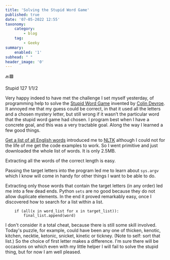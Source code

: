 ```yaml
---
title: 'Solving the Stupid Word Game'
published: true
date: '07-05-2022 12:55'
taxonomy:
    category:
        - blog
    tag:
        - Geeky
summary:
    enabled: '1'
subhead: " "
header_image: '0'
---
```


🔙🟩

Stupid 127 1/1/2

Very happy indeed to have met the challenge I set myself yesterday, of programming help to solve the [Stupid Word Game](https://stupidwordgame.com/) invented by [Colin Devroe](https://cdevroe.com/). It annoyed me that my guess could be correct, in that it used all the letters and a chosen mystery letter, but still wrong if it wasn’t the particular word that the stupid word game had chosen. I program best when I have a concrete goal, and this was a very tractable goal. Along the way I learned a few good things.

[Get a list of all English words](https://www.datasciencebytes.com/bytes/2014/11/03/get-a-list-of-all-english-words-in-python/) introduced me to [NLTK](https://www.nltk.org/) although I could not for the life of me get the code examples to work. So I went primitive and just downloaded the whole list of words. It is only 2.5MB.

Extracting all the words of the correct length is easy.

Passing the target letters into the program led me to learn about `sys.argv` which I know will come in handy for other things I want to be able to do.

Extracting only those words that contain the target letters (in any order) led me into a few dead ends. Python `sets` are no good because they do not allow duplicate elements. In the end it proved remarkably easy, once I discovered how to search for a list within a list.

```
    if (all(x in word_list for x in target_list)):
        final_list.append(word)
```

I don't consider it a total cheat, because there is still some skill involved. Today's puzzle, for example, could have been any one of thicken, kenotic, kitchen, necktie, ketonic, snicket, kinetic or tickney. (Note to self: sort that list.) So the choice of first letter makes a difference. I'm sure there will be occasions on which even with my little helper I will fail to solve the stupid thing, but for now I am well pleased.
